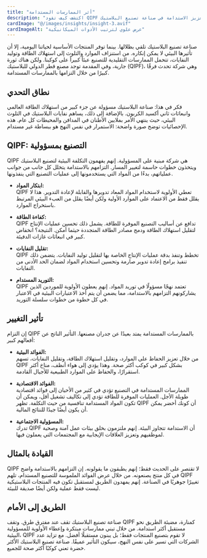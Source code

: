 ```yaml
---
title: "أثر الممارسات المستدامة"
description: "اكتشف كيف تقود QIPF التغيير في تعزيز الاستدامة في صناعة تصنيع البلاستيك."
cardImage: "@/images/insights/insight-3.avif"
cardImageAlt: "عرض علوي لترتيب الأدوات الميكانيكية"
---
```


صناعة تصنيع البلاستيك تلقي بظلالها. بينما توفر المنتجات الأساسية لحياتنا اليومية، إلا أن تأثيرها البيئي لا يمكن إنكاره. من استنزاف الموارد والتلوث إلى استهلاك الطاقة وتوليد النفايات، تتحمل الممارسات التقليدية للتصنيع عبئاً كبيراً على كوكبنا. ولكن هناك ثورة جارية، وفي المقدمة توجد مصنع قطر الدولي للبلاستيك (QIPF)، وهي شركة تحدث فرقًا كبيرًا من خلال التزامها بالممارسات المستدامة.

## نطاق التحدي

فكر في هذا: صناعة البلاستيك مسؤولة عن جزء كبير من استهلاك الطاقة العالمي وانبعاثات ثاني أكسيد الكربون. بالإضافة إلى ذلك، يساهم نفايات البلاستيك في التلوث البيئي، حيث ينتهي الأمر بملايين الأطنان في المدافن والمحيطات كل عام. هذه الإحصائيات توضح صورة واضحة: الاستمرار في نفس النهج هو ببساطة غير مستدام.

## QIPF: التصنيع بمسؤولية

QIPF هي شركة مبنية على المسؤولية. إنهم يفهمون التكلفة البيئية لتصنيع البلاستيك ويتخذون خطوات حاسمة لتغيير المسار. التزامهم بالاستدامة يتخلل كل جانب من جوانب عملياتهم، بدءًا من المواد التي يستخدمونها إلى عمليات التصنيع التي ينفذونها.

* **ابتكار المواد:**  
  QIPF تعطي الأولوية لاستخدام المواد المعاد تدويرها والقابلة لإعادة التدوير. هذا لا يقلل فقط من الاعتماد على الموارد الأولية ولكن أيضًا يقلل من العبء البيئي المرتبط باستخراج الموارد.

* **كفاءة الطاقة:**  
  QIPF تدافع عن أساليب التصنيع الموفرة للطاقة. يشمل ذلك تحسين عمليات الإنتاج لتقليل استهلاك الطاقة ودمج مصادر الطاقة المتجددة حيثما أمكن. النتيجة؟ انخفاض كبير في انبعاثات غازات الدفيئة.

* **تقليل النفايات:**  
  QIPF تخطط وتنفذ بدقة عمليات الإنتاج الخاصة بها لتقليل توليد النفايات. يتضمن ذلك تنفيذ برامج إعادة تدوير صارمة وتحسين استخدام المواد لضمان الحد الأدنى من النفايات.

* **التوريد المستدام:**  
  QIPF تعتمد نهجًا مسؤولًا في توريد المواد. إنهم يعطون الأولوية للموردين الذين يشاركونهم التزامهم بالاستدامة، مما يضمن أن يتم أخذ الاعتبارات البيئية في الاعتبار في كل خطوة من خطوات سلسلة التوريد.

## تأثير التغيير

إن التزام QIPF بالممارسات المستدامة يمتد بعيدًا عن جدران مصنعها. التأثير الناتج عن أفعالهم كبير:

* **الفوائد البيئية:**  
  من خلال تعزيز الحفاظ على الموارد، وتقليل استهلاك الطاقة، وتقليل النفايات، تسهم QIPF بشكل كبير في كوكب أكثر صحة. وهذا يؤدي إلى هواء أنظف، مناخ أكثر استقرارًا، والحفاظ على الموارد الطبيعية للأجيال القادمة.

* **الفوائد الاقتصادية:**  
  الممارسات المستدامة في التصنيع تؤدي في كثير من الأحيان إلى فوائد اقتصادية طويلة الأجل. العمليات الموفرة للطاقة تؤدي إلى تكاليف تشغيل أقل، ويمكن أن تكون المواد المستدامة تنافسية من حيث التكلفة. تظهر QIPF أن كونك أخضر يمكن أن يكون أيضًا جيدًا للنتائج المالية.

* **المسؤولية الاجتماعية:**  
  تدرك QIPF أن الاستدامة تتجاوز البيئة. إنهم ملتزمون بخلق بيئات عمل آمنة وصحية لموظفيهم وتعزيز العلاقات الإيجابية مع المجتمعات التي يعملون فيها.

## القيادة بالمثال

QIPF لا تقتصر على الحديث فقط؛ إنهم يطبقون ما يقولونه. إن التزامهم بالاستدامة واضح في كل منتج يصنعونه. من خلال عرض الفوائد الملموسة للتصنيع المستدام، تلهم QIPF تغييرًا جوهريًا في الصناعة. إنهم يمهدون الطريق لمستقبل تكون فيه المنتجات البلاستيكية ليست فقط عملية ولكن أيضًا صديقة للبيئة.

## الطريق إلى الأمام

صناعة تصنيع البلاستيك تقف عند مفترق طرق. وتقف QIPF كمنارة، مضيئة الطريق نحو مستقبل أكثر استدامة. من خلال تبني ممارسات مبتكرة وإعطاء الأولوية للمسؤولية البيئية، QIPF لا تقوم بتصنيع المنتجات فقط؛ بل يبنون مستقبلًا أفضل. مع تزايد عدد الشركات التي تسير على نفس النهج، سيكون التأثير عميقًا. صناعة تصنيع البلاستيك الأكثر خضرة تعني كوكبًا أكثر صحة للجميع.
